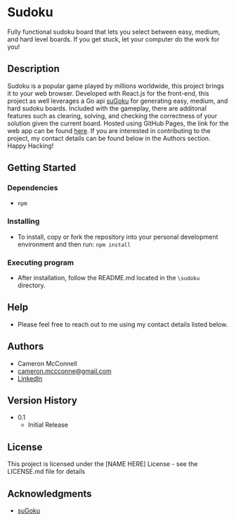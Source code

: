 # Sudoku

Fully functional sudoku board that lets you select between easy, medium, and hard level boards. If you get stuck, let your computer do the work for you!

## Description

Sudoku is a popular game played by millions worldwide, this project brings it to your web browser. Developed with React.js for the front-end, this project as well leverages a Go api [suGoku](https://github.com/bertoort/sugoku) for generating easy, medium, and hard sudoku boards. Included with the gameplay, there are additonal features such as clearing, solving, and checking the correctness of your solution given the current board. Hosted using GitHub Pages, the link for the web app can be found [here](https://cameronmcconnell.github.io/Sudoku/). If you are interested in contributing to the project, my contact details can be found below in the Authors section. Happy Hacking!

## Getting Started

### Dependencies

* ```npm```

### Installing

* To install, copy or fork the repository into your personal development environment and then run:
```npm install```

### Executing program

* After installation, follow the README.md located in the ```\sudoku``` directory.

## Help

* Please feel free to reach out to me using my contact details listed below.

## Authors

* Cameron McConnell
* cameron.mccconne@gmail.com
* [LinkedIn](https://www.linkedin.com/in/cameron-mcconnell-704b17225/)

## Version History

* 0.1
    * Initial Release

## License

This project is licensed under the [NAME HERE] License - see the LICENSE.md file for details

## Acknowledgments

* [suGoku](https://github.com/bertoort/sugoku)

